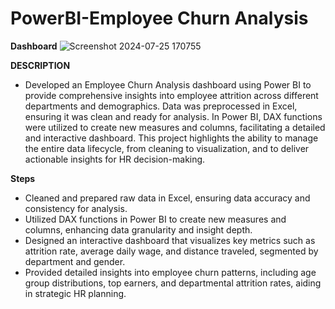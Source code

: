 # PowerBI-Employee Churn Analysis

**Dashboard**
![Screenshot 2024-07-25 170755](https://github.com/user-attachments/assets/696ace8e-5a5e-4026-9ccf-81590689c182)

**DESCRIPTION** 
- Developed an Employee Churn Analysis dashboard using Power BI to provide comprehensive insights into employee attrition across different departments and demographics. Data was preprocessed in Excel, ensuring it was clean and ready for analysis. In Power BI, DAX functions were utilized to create new measures and columns, facilitating a detailed and interactive dashboard. This project highlights the ability to manage the entire data lifecycle, from cleaning to visualization, and to deliver actionable insights for HR decision-making.
  
**Steps**
+ Cleaned and prepared raw data in Excel, ensuring data accuracy and consistency for analysis.
+ Utilized DAX functions in Power BI to create new measures and columns, enhancing data granularity and insight depth.
+ Designed an interactive dashboard that visualizes key metrics such as attrition rate, average daily wage, and distance traveled, segmented by department and gender.
+ Provided detailed insights into employee churn patterns, including age group distributions, top earners, and departmental attrition rates, aiding in strategic HR planning.
